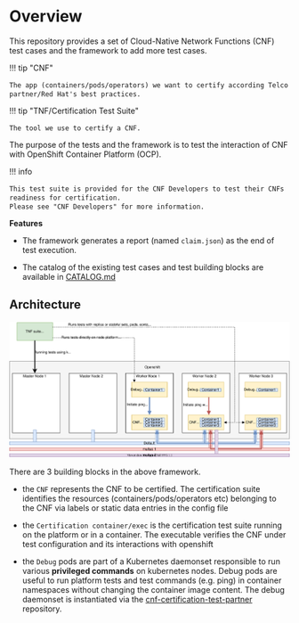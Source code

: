 # Overview

This repository provides a set of Cloud-Native Network Functions (CNF) test cases and the framework to add more test cases.

!!! tip "CNF"

    The app (containers/pods/operators) we want to certify according Telco partner/Red Hat's best practices.

!!! tip "TNF/Certification Test Suite"

    The tool we use to certify a CNF.

The purpose of the tests and the framework is to test the interaction of CNF with OpenShift Container Platform (OCP).  


!!! info

    This test suite is provided for the CNF Developers to test their CNFs readiness for certification.
    Please see "CNF Developers" for more information.


**Features**

* The framework generates a report (named `claim.json`) as the end of test execution.

* The catalog of the existing test cases and test building blocks are available in [CATALOG.md](https://github.com/test-network-function/cnf-certification-test/blob/main/CATALOG.md)


## Architecture

 ![overview](assets/images/overview-new.svg)

There are 3 building blocks in the above framework.

- the `CNF` represents the CNF to be certified. The certification suite identifies the resources (containers/pods/operators etc) belonging to the CNF via labels or static data entries in the config file

- the `Certification container/exec` is the certification test suite running on the platform or in a container. The executable verifies the CNF under test configuration and its interactions with openshift

- the `Debug` pods are part of a Kubernetes daemonset responsible to run various **privileged commands** on kubernetes nodes. Debug pods are useful to run platform tests and test commands (e.g. ping) in container namespaces without changing the container image content. The debug daemonset is instantiated via the [cnf-certification-test-partner](https://github.com/test-network-function/cnf-certification-test-partner) repository.
